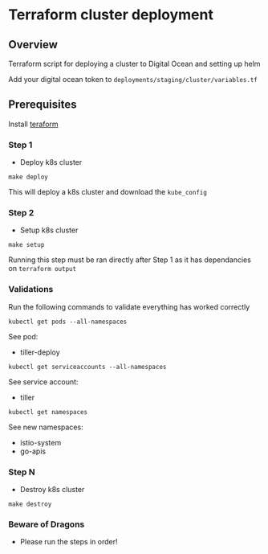 # Terraform cluster deployment

## Overview
Terraform script for deploying a cluster to Digital Ocean and setting up helm

Add your digital ocean token to `deployments/staging/cluster/variables.tf`

## Prerequisites
Install [teraform](https://www.terraform.io/)

### Step 1
- Deploy k8s cluster
```shell
make deploy
```
This will deploy a k8s cluster and download the `kube_config`

### Step 2
- Setup k8s cluster
```shell
make setup
```
Running this step must be ran directly after Step 1 as it has dependancies on `terraform output`

### Validations
Run the following commands to validate everything has worked correctly

```shell
kubectl get pods --all-namespaces
```
See pod:
- tiller-deploy

```shell
kubectl get serviceaccounts --all-namespaces
```
See service account:
- tiller

```shell
kubectl get namespaces
```
See new namespaces:
- istio-system
- go-apis

### Step N
- Destroy k8s cluster
```shell
make destroy
```

### Beware of Dragons
- Please run the steps in order!
